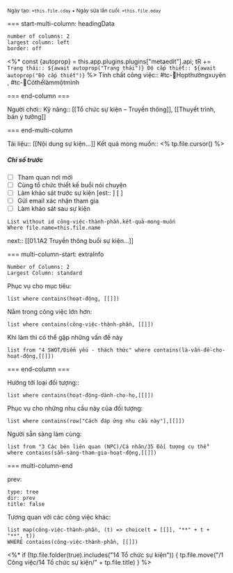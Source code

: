 <sub>Ngày tạo: `=this.file.cday` • Ngày sửa lần cuối: `=this.file.mday`</sub>

=== start-multi-column: headingData
```column-settings  
number of columns: 2
largest column: left
border: off
```

<%* const {autoprop} = this.app.plugins.plugins["metaedit"].api;
tR += `Trạng thái:: ${await autoprop("Trạng thái")}
Độ cấp thiết:: ${await autoprop("Độ cấp thiết")}` %>
Tính chất công việc:: #tc-💬Họpthườngxuyên , #tc-🧍Cóthểlàmmộtmình

=== end-column ===

Người chơi::
Kỹ năng:: [[Tổ chức sự kiện – Truyền thông]], [[Thuyết trình, bán ý tưởng]]

=== end-multi-column

Tài liệu:: [[Nội dung sự kiện...]] 
Kết quả mong muốn:: <% tp.file.cursor() %>
##### Chỉ số trước
- [ ] Tham quan nơi mời
- [ ] Cùng tổ chức thiết kế buổi nói chuyện
- [ ] Làm khảo sát trước sự kiện [est:: ] [ ]
- [ ] Gửi email xác nhận tham gia
- [ ] Làm khảo sát sau sự kiện
```dataview
List without id công-việc-thành-phần.kết-quả-mong-muốn
Where file.name=this.file.name
```

next:: [[01.1A2 Truyền thông buổi sự kiện...]]

=== multi-column-start: extraInfo
```column-settings
Number of Columns: 2
Largest Column: standard
```

Phục vụ cho mục tiêu:
```dataview
list where contains(hoạt-động, [[]])
```
Nằm trong công việc lớn hơn:
```dataview
list where contains(công-việc-thành-phần, [[]])
```
Khi làm thì có thể gặp những vấn đề này
```dataview
list from "4 SWOT/Điểm yếu - thách thức" where contains(là-vấn-đề-cho-hoạt-động,[[]])
```

=== end-column ===

Hướng tới loại đối tượng::
```dataview
list where contains(hoạt-động-dành-cho-họ,[[]])
```
Phục vụ cho những nhu cầu này của đối tượng:
```dataview
list where contains(row["Cách đáp ứng nhu cầu này"],[[]])
```
Người sẵn sàng làm cùng:
```dataview
list from "3 Các bên liên quan (NPC)/Cá nhân/35 Đối tượng cụ thể" where contains(sẵn-sàng-tham-gia-hoạt-động,[[]])
```

=== multi-column-end

prev:
```breadcrumbs
type: tree
dir: prev
title: false
```

Tương quan với các công việc khác:
```dataview 
list map(công-việc-thành-phần, (t) => choice(t = [[]], "**" + t + "**", t))
WHERE contains(công-việc-thành-phần, [[]])
```


<%* if (!tp.file.folder(true).includes("14 Tổ chức sự kiện")) {
	tp.file.move("/1 Công việc/14 Tổ chức sự kiện/" + tp.file.title)
} %>